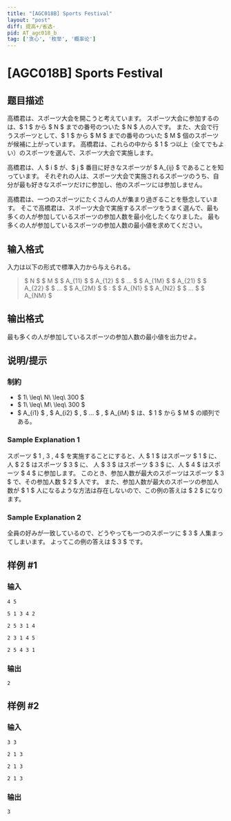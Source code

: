 ```yaml
---
title: "[AGC018B] Sports Festival"
layout: "post"
diff: 提高+/省选-
pid: AT_agc018_b
tag: ['贪心', '枚举', '概率论']
---
```


# [AGC018B] Sports Festival

## 题目描述

[problemUrl]: https://atcoder.jp/contests/agc018/tasks/agc018_b

高橋君は、スポーツ大会を開こうと考えています。 スポーツ大会に参加するのは、$ 1 $ から $ N $ までの番号のついた $ N $ 人の人です。 また、大会で行うスポーツとして、$ 1 $ から $ M $ までの番号のついた $ M $ 個のスポーツが候補に上がっています。 高橋君は、これらの中から $ 1 $ つ以上（全てでもよい）のスポーツを選んで、スポーツ大会で実施します。

高橋君は、人 $ i $ が、$ j $ 番目に好きなスポーツが $ A_{ij} $ であることを知っています。 それぞれの人は、スポーツ大会で実施されるスポーツのうち、自分が最も好きなスポーツだけに参加し、他のスポーツには参加しません。

高橋君は、一つのスポーツにたくさんの人が集まり過ぎることを懸念しています。 そこで高橋君は、スポーツ大会で実施するスポーツをうまく選んで、最も多くの人が参加しているスポーツの参加人数を最小化したくなりました。 最も多くの人が参加しているスポーツの参加人数の最小値を求めてください。

## 输入格式

入力は以下の形式で標準入力から与えられる。

> $ N $ $ M $ $ A_{11} $ $ A_{12} $ $ ... $ $ A_{1M} $ $ A_{21} $ $ A_{22} $ $ ... $ $ A_{2M} $ $ : $ $ A_{N1} $ $ A_{N2} $ $ ... $ $ A_{NM} $

## 输出格式

最も多くの人が参加しているスポーツの参加人数の最小値を出力せよ。

## 说明/提示

### 制約

- $ 1\ \leq\ N\ \leq\ 300 $
- $ 1\ \leq\ M\ \leq\ 300 $
- $ A_{i1} $ , $ A_{i2} $ , $ ... $ , $ A_{iM} $ は、$ 1 $ から $ M $ の順列である。

### Sample Explanation 1

スポーツ $ 1 $,$ 3 $,$ 4 $ を実施することにすると、人 $ 1 $ はスポーツ $ 1 $ に、人 $ 2 $ はスポーツ $ 3 $ に、 人 $ 3 $ はスポーツ $ 3 $ に、人 $ 4 $ はスポーツ $ 4 $ に参加します。 このとき、参加人数が最大のスポーツはスポーツ $ 3 $ で、その参加人数 $ 2 $ 人です。 また、参加人数が最大のスポーツの参加人数が $ 1 $ 人になるような方法は存在しないので、この例の答えは $ 2 $ になります。

### Sample Explanation 2

全員の好みが一致しているので、どうやっても一つのスポーツに $ 3 $ 人集まってしまいます。 よってこの例の答えは $ 3 $ です。

## 样例 #1

### 输入

```
4 5
5 1 3 4 2
2 5 3 1 4
2 3 1 4 5
2 5 4 3 1
```

### 输出

```
2
```

## 样例 #2

### 输入

```
3 3
2 1 3
2 1 3
2 1 3
```

### 输出

```
3
```

